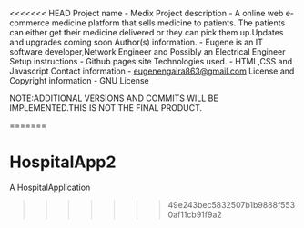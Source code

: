<<<<<<< HEAD
Project name - Medix
Project description - A online web e-commerce medicine platform that sells medicine to patients.
                      The patients can either get their medicine delivered or they can pick them up.Updates and upgrades coming soon
Author(s) information. - Eugene is an IT software developer,Network Engineer and Possibly an Electrical Engineer
Setup instructions - Github pages site
Technologies used. - HTML,CSS and Javascript
Contact information - eugenengaira863@gmail.com
License and Copyright information - GNU License

NOTE:ADDITIONAL VERSIONS AND COMMITS WILL BE IMPLEMENTED.THIS IS NOT THE FINAL PRODUCT.

=======
# HospitalApp2
A HospitalApplication 
>>>>>>> 49e243bec5832507b1b9888f5530af11cb91f9a2
